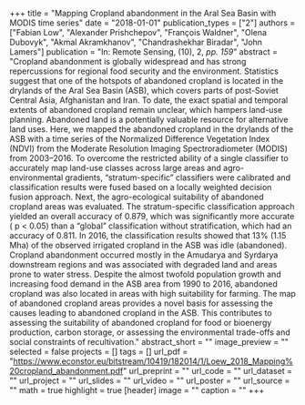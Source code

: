 +++
title = "Mapping Cropland abandonment in the Aral Sea Basin with MODIS time series"
date = "2018-01-01"
publication_types = ["2"]
authors = ["Fabian Low", "Alexander Prishchepov", "François Waldner", "Olena Dubovyk", "Akmal Akramkhanov", "Chandrashekhar Biradar", "John Lamers"]
publication = "In: Remote Sensing, (10), 2, _pp. 159_"
abstract = "Cropland abandonment is globally widespread and has strong repercussions for regional food security and the environment. Statistics suggest that one of the hotspots of abandoned cropland is located in the drylands of the Aral Sea Basin (ASB), which covers parts of post-Soviet Central Asia, Afghanistan and Iran. To date, the exact spatial and temporal extents of abandoned cropland remain unclear, which hampers land-use planning. Abandoned land is a potentially valuable resource for alternative land uses. Here, we mapped the abandoned cropland in the drylands of the ASB with a time series of the Normalized Difference Vegetation Index (NDVI) from the Moderate Resolution Imaging Spectroradiometer (MODIS) from 2003–2016. To overcome the restricted ability of a single classifier to accurately map land-use classes across large areas and agro-environmental gradients, “stratum-specific” classifiers were calibrated and classification results were fused based on a locally weighted decision fusion approach. Next, the agro-ecological suitability of abandoned cropland areas was evaluated. The stratum-specific classification approach yielded an overall accuracy of 0.879, which was significantly more accurate ( p < 0.05) than a “global” classification without stratification, which had an accuracy of 0.811. In 2016, the classification results showed that 13% (1.15 Mha) of the observed irrigated cropland in the ASB was idle (abandoned). Cropland abandonment occurred mostly in the Amudarya and Syrdarya downstream regions and was associated with degraded land and areas prone to water stress. Despite the almost twofold population growth and increasing food demand in the ASB area from 1990 to 2016, abandoned cropland was also located in areas with high suitability for farming. The map of abandoned cropland areas provides a novel basis for assessing the causes leading to abandoned cropland in the ASB. This contributes to assessing the suitability of abandoned cropland for food or bioenergy production, carbon storage, or assessing the environmental trade-offs and social constraints of recultivation."
abstract_short = ""
image_preview = ""
selected = false
projects = []
tags = []
url_pdf = "https://www.econstor.eu/bitstream/10419/182014/1/Loew_2018_Mapping%20cropland_abandonment.pdf"
url_preprint = ""
url_code = ""
url_dataset = ""
url_project = ""
url_slides = ""
url_video = ""
url_poster = ""
url_source = ""
math = true
highlight = true
[header]
image = ""
caption = ""
+++
